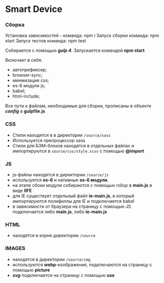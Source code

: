 # Smart Device

### Сборка

Установка зависимостей - команда: npm i
Запуск сборки команда: npm start
Запуск тестов команда: npm test

Собирается с помощью ___gulp 4___.
Запускается командой __npm start__

Включает в себя:
 - автопрефиксер;
 - browser-sync;
 - минмизация css;
 - es-6 модули js;
 - babel;
 - html-include;

Все пути к файлам, необходимые для сборки, прописаны в объекте ___config___ в __gulpfile.js__

### CSS
 - Стили находятся в в директории `/source/sass`
 - Используется препроцессор sass
 - Стили для БЭМ-блоков находятся в отдельных файлах и импортируются в `source/css/style.scss` с помощью __@import__

### JS

- js-файлы находятся в директории `/source/js`
- используется __es-6__ и нативные __es-6 модули__.
- на этапе сбоки модули собираются с помощью rollup в __main.js__ в виде __IIFE__
- для IE существует отдельный файл __ie-main.js__, в который импортируются полифиллы для IE и подключается babel
- в зависимости от браузера на страницу с помощью JS подключается либо __main.js__, либо __ie-main.js__

### HTML

- находятся в корне директории `/source`

### IMAGES

- находятся в директории `/source/img` 
- используются __webp__-изображения, подключаются на страницу с помощью __picture__
- ___svg___ подключается на страницу с помощью __use__ 
